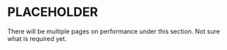 # PLACEHOLDER

There will be multiple pages on performance under this section. Not sure what is required yet.
